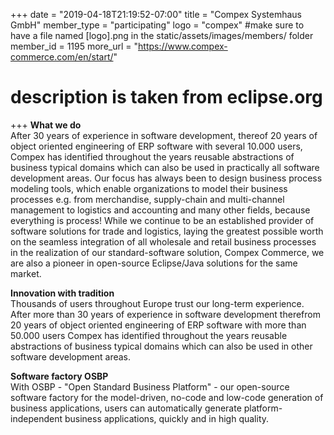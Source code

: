 +++
date = "2019-04-18T21:19:52-07:00"
title = "Compex Systemhaus GmbH"
member_type = "participating"
logo = "compex" #make sure to have a file named [logo].png in the static/assets/images/members/ folder
member_id = 1195
more_url = "https://www.compex-commerce.com/en/start/"
# description is taken from eclipse.org
+++
<b>What we do</b><br/>
After 30 years of experience in software development, thereof 20 years of object oriented engineering of ERP software with several 10.000 users, Compex has identified throughout the years reusable abstractions of business typical domains which can also be used in practically all software development areas. Our focus has always been to design business process modeling tools, which enable organizations to model their business processes e.g. from merchandise, supply-chain and multi-channel management to logistics and accounting and many other fields, because everything is process! While we continue to be an established provider of software solutions for trade and logistics, laying the greatest possible worth on the seamless integration of all wholesale and retail business processes in the realization of our standard-software solution, Compex Commerce, we are also a pioneer in open-source Eclipse/Java solutions for the same market.

<b>Innovation with tradition</b><br/>
Thousands of users throughout Europe trust our long-term experience. After more than 30 years of experience in software development therefrom 20 years of object oriented engineering of ERP software with more than 50.000 users Compex has identified throughout the years reusable abstractions of business typical domains which can also be used in other software development areas.

<b>Software factory OSBP</b><br/>
With OSBP - "Open Standard Business Platform" - our open-source software factory for the model-driven, no-code and low-code generation of business applications, users can automatically generate platform-independent business applications, quickly and in high quality.
